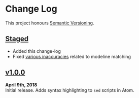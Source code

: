 Change Log
==========

This project honours [Semantic Versioning](http://semver.org).

[Staged]: ../../compare/v1.0.0...HEAD


[Staged]
------------------------------------------------------------------------
* Added this change-log
* Fixed [various inaccuracies][1] related to modeline matching

[1]: https://github.com/github/linguist/pull/5271


[v1.0.0]
------------------------------------------------------------------------
**April 9th, 2018**  
Initial release. Adds syntax highlighting to `sed` scripts in Atom.

[v1.0.0]: https://github.com/Alhadis/language-sed/releases/v1.0.0
